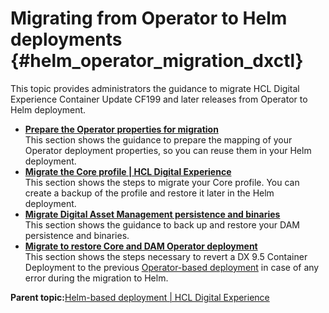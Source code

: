 # Migrating from Operator to Helm deployments {#helm_operator_migration_dxctl}

This topic provides administrators the guidance to migrate HCL Digital Experience Container Update CF199 and later releases from Operator to Helm deployment.

-   **[Prepare the Operator properties for migration](../containerization/helm_extract_operator_properties.md)**  
 This section shows the guidance to prepare the mapping of your Operator deployment properties, so you can reuse them in your Helm deployment.
-   **[Migrate the Core profile \| HCL Digital Experience](../containerization/helm_operator_core_migration.md)**  
 This section shows the steps to migrate your Core profile. You can create a backup of the profile and restore it later in the Helm deployment.
-   **[Migrate Digital Asset Management persistence and binaries](../containerization/helm_dam_migration.md)**  
 This section shows the guidance to back up and restore your DAM persistence and binaries.
-   **[Migrate to restore Core and DAM Operator deployment](../containerization/helm_fallback_migration_Operator_deployment.md)**  
 This section shows the steps necessary to revert a DX 9.5 Container Deployment to the previous [Operator-based deployment](deploy_container_platforms.md) in case of any error during the migration to Helm.

**Parent topic:**[Helm-based deployment \| HCL Digital Experience](../containerization/helm.md)

